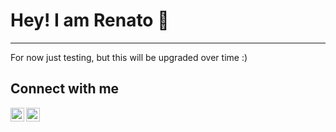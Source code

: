 # Hey! I am Renato :wave:

--- 
For now just testing, but this will be upgraded over time :)

## Connect with me
[<img align="left" alt="Renato Araujo | LinkedIn" width="22px" src="https://cdn.jsdelivr.net/npm/simple-icons@v3/icons/linkedin.svg" />][linkedin]
[<img align="left" alt="Renato Araujo | Instagram" width="22px" src="https://cdn.jsdelivr.net/npm/simple-icons@v3/icons/instagram.svg" />][instagram]


[linkedin]: https://www.linkedin.com/in/renato-r-154542196/
[instagram]: https://www.instagram.com/renatoaraujo__/